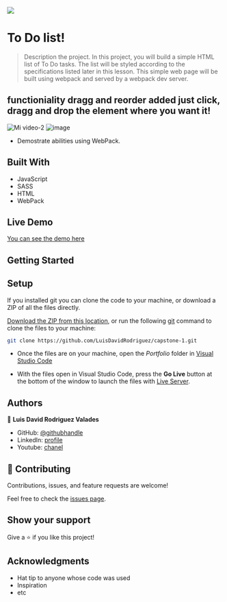 ![](https://img.shields.io/badge/Microverse-blueviolet)

# To Do list!

> Description the project.
> In this project, you will build a simple HTML list of To Do tasks. The list will be styled according to the specifications listed later in this lesson. This simple web page will be built using webpack and served by a webpack dev server.


## functioniality dragg and reorder added just click, dragg and drop the element where you want it!
![Mi video-2](https://user-images.githubusercontent.com/105079888/184254115-292db72a-5df3-43e5-ba13-edaacdd75381.gif)
![image](https://user-images.githubusercontent.com/105079888/184032224-44ab6a63-140b-4835-8ff0-40623d533ac4.png)





- Demostrate abilities using WebPack.



## Built With

- JavaScript
- SASS
- HTML
- WebPack

## Live Demo
[You can see the demo here](https://luisdavidrodriguez.github.io/To-do-list/)


## Getting Started

## Setup
If you installed git you can clone the code to your machine, or download a ZIP of all the files directly.

[Download the ZIP from this location](https://github.com/LuisDavidRodriguez/capstone-1/archive/refs/heads/main.zip), or run the following [git](https://git-scm.com/downloads)
 command to clone the files to your machine:

```bash
git clone https://github.com/LuisDavidRodriguez/capstone-1.git
```
- Once the files are on your machine, open the _Portfolio_ folder in [Visual Studio Code](https://code.visualstudio.com/)

- With the files open in Visual Studio Code, press the **Go Live** button at the bottom of the window to launch the files with [Live Server](https://marketplace.visualstudio.com/items?itemName=ritwickdey.LiveServer).




## Authors

👤 **Luis David Rodriguez Valades**

- GitHub: [@githubhandle](https://github.com/LuisDavidRodriguez)
- LinkedIn: [profile](https://www.linkedin.com/in/luis-david-rodriguez-valades-24a0a8239)
- Youtube: [chanel](https://www.youtube.com/channel/UChuA4SgdDYk2DHStsy7HEgQ)




## 🤝 Contributing

Contributions, issues, and feature requests are welcome!

Feel free to check the [issues page](../../issues/).

## Show your support

Give a ⭐️ if you like this project!

## Acknowledgments

- Hat tip to anyone whose code was used
- Inspiration
- etc
